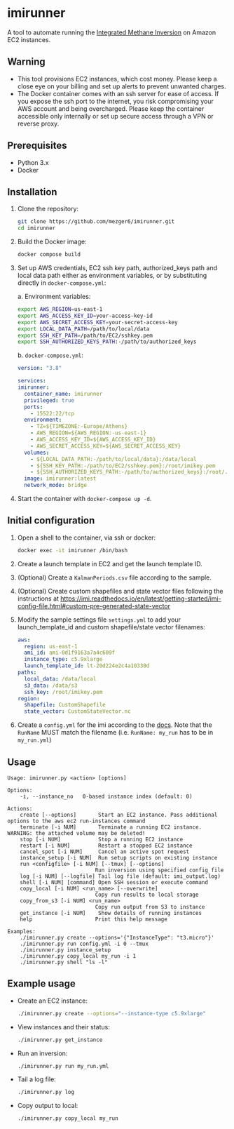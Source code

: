 # imirunner

A tool to automate running the [Integrated Methane Inversion](https://github.com/geoschem/integrated_methane_inversion) on Amazon EC2 instances.

## Warning

- This tool provisions EC2 instances, which cost money. Please keep a close eye on your billing and set up alerts to prevent unwanted charges.
- The Docker container comes with an ssh server for ease of access. If you expose the ssh port to the internet, you risk compromising your AWS account and being overcharged. Please keep the container accessible only internally or set up secure access through a VPN or reverse proxy.

## Prerequisites

- Python 3.x
- Docker

## Installation

1. Clone the repository:

   ```bash
   git clone https://github.com/mezger6/imirunner.git
   cd imirunner
   ```

2. Build the Docker image:

   ```bash
   docker compose build
   ```

3. Set up AWS credentials, EC2 ssh key path, authorized_keys path and local data path either as environment variables, or by substituting directly in `docker-compose.yml`:

   a. Environment variables:

   ```bash
   export AWS_REGION=us-east-1
   export AWS_ACCESS_KEY_ID=your-access-key-id
   export AWS_SECRET_ACCESS_KEY=your-secret-access-key
   export LOCAL_DATA_PATH=/path/to/local/data
   export SSH_KEY_PATH=/path/to/EC2/sshkey.pem
   export SSH_AUTHORIZED_KEYS_PATH:-/path/to/authorized_keys
   ```

   b. `docker-compose.yml`:

   ```yaml
   version: "3.8"

   services:
   imirunner:
     container_name: imirunner
     privileged: true
     ports:
       - 15522:22/tcp
     environment:
       - TZ=${TIMEZONE:-Europe/Athens}
       - AWS_REGION=${AWS_REGION:-us-east-1}
       - AWS_ACCESS_KEY_ID=${AWS_ACCESS_KEY_ID}
       - AWS_SECRET_ACCESS_KEY=${AWS_SECRET_ACCESS_KEY}
     volumes:
       - ${LOCAL_DATA_PATH:-/path/to/local/data}:/data/local
       - ${SSH_KEY_PATH:-/path/to/EC2/sshkey.pem}:/root/imikey.pem
       - ${SSH_AUTHORIZED_KEYS_PATH:-/path/to/authorized_keys}:/root/.ssh/authorized_keys
     image: imirunner:latest
     network_mode: bridge
   ```

4. Start the container with `docker-compose up -d`.

## Initial configuration

1. Open a shell to the container, via ssh or docker:

   ```bash
   docker exec -it imirunner /bin/bash
   ```

2. Create a launch template in EC2 and get the launch template ID.

3. (Optional) Create a `KalmanPeriods.csv` file according to the sample.

4. (Optional) Create custom shapefiles and state vector files following the instructions at https://imi.readthedocs.io/en/latest/getting-started/imi-config-file.html#custom-pre-generated-state-vector

5. Modify the sample settings file `settings.yml` to add your launch_template_id and custom shapefile/state vector filenames:

   ```yaml
   aws:
     region: us-east-1
     ami_id: ami-0d1f9163a7a4c609f
     instance_type: c5.9xlarge
     launch_template_id: lt-20d224e2c4a10330d
   paths:
     local_data: /data/local
     s3_data: /data/s3
     ssh_key: /root/imikey.pem
   region:
     shapefile: CustomShapefile
     state_vector: CustomStateVector.nc
   ```

6. Create a `config.yml` for the imi according to the [docs](https://imi.readthedocs.io/en/latest/getting-started/imi-config-file.html).
   Note that the `RunName` MUST match the filename (i.e. `RunName: my_run` has to be in `my_run.yml`)

## Usage

    Usage: imirunner.py <action> [options]

    Options:
        -i, --instance_no   0-based instance index (default: 0)

    Actions:
        create [--options]       Start an EC2 instance. Pass additional options to the aws ec2 run-instances command
        terminate [-i NUM]       Terminate a running EC2 instance. WARNING: the attached volume may be deleted!
        stop [-i NUM]            Stop a running EC2 instance
        restart [-i NUM]         Restart a stopped EC2 instance
        cancel_spot [-i NUM]     Cancel an active spot request
        instance_setup [-i NUM]  Run setup scripts on existing instance
        run <configfile> [-i NUM] [--tmux] [--options]
                                Run inversion using specified config file
        log [-i NUM] [--logfile] Tail log file (default: imi_output.log)
        shell [-i NUM] [command] Open SSH session or execute command
        copy_local [-i NUM] <run_name> [--overwrite]
                                Copy run results to local storage
        copy_from_s3 [-i NUM] <run_name>
                                Copy run output from S3 to instance
        get_instance [-i NUM]    Show details of running instances
        help                    Print this help message

    Examples:
        ./imirunner.py create --options='{"InstanceType": "t3.micro"}'
        ./imirunner.py run config.yml -i 0 --tmux
        ./imirunner.py instance_setup
        ./imirunner.py copy_local my_run -i 1
        ./imirunner.py shell "ls -l"

## Example usage

- Create an EC2 instance:
  ```bash
  ./imirunner.py create --options="--instance-type c5.9xlarge"
  ```
- View instances and their status:
  ```bash
  ./imirunner.py get_instance
  ```
- Run an inversion:
  ```bash
  ./imirunner.py run my_run.yml
  ```
- Tail a log file:
  ```bash
  ./imirunner.py log
  ```
- Copy output to local:
  ```bash
  ./imirunner.py copy_local my_run
  ```
